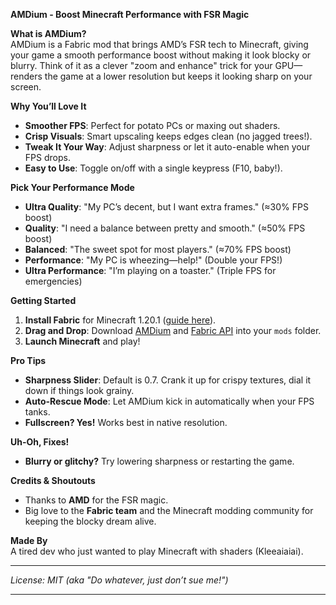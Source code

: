 **AMDium - Boost Minecraft Performance with FSR Magic**  

**What is AMDium?**  
AMDium is a Fabric mod that brings AMD’s FSR tech to Minecraft, giving your game a smooth performance boost without making it look blocky or blurry. Think of it as a clever "zoom and enhance" trick for your GPU—renders the game at a lower resolution but keeps it looking sharp on your screen.  

**Why You’ll Love It**  
- **Smoother FPS**: Perfect for potato PCs or maxing out shaders.  
- **Crisp Visuals**: Smart upscaling keeps edges clean (no jagged trees!).  
- **Tweak It Your Way**: Adjust sharpness or let it auto-enable when your FPS drops.  
- **Easy to Use**: Toggle on/off with a single keypress (F10, baby!).  

**Pick Your Performance Mode**  
- **Ultra Quality**: "My PC’s decent, but I want extra frames." (≈30% FPS boost)  
- **Quality**: "I need a balance between pretty and smooth." (≈50% FPS boost)  
- **Balanced**: "The sweet spot for most players." (≈70% FPS boost)  
- **Performance**: "My PC is wheezing—help!" (Double your FPS!)  
- **Ultra Performance**: "I’m playing on a toaster." (Triple FPS for emergencies)  

**Getting Started**  
1. **Install Fabric** for Minecraft 1.20.1 ([guide here](https://fabricmc.net/use/)).  
2. **Drag and Drop**: Download [AMDium](your-mod-link) and [Fabric API](https://www.curseforge.com/minecraft/mc-mods/fabric-api) into your `mods` folder.  
3. **Launch Minecraft** and play!

**Pro Tips**  
- **Sharpness Slider**: Default is 0.7. Crank it up for crispy textures, dial it down if things look grainy.  
- **Auto-Rescue Mode**: Let AMDium kick in automatically when your FPS tanks.  
- **Fullscreen? Yes!** Works best in native resolution.  

**Uh-Oh, Fixes!**  
- **Blurry or glitchy?** Try lowering sharpness or restarting the game.  
 

**Credits & Shoutouts**  
- Thanks to **AMD** for the FSR magic.  
- Big love to the **Fabric team** and the Minecraft modding community for keeping the blocky dream alive.  

**Made By**  
A tired dev who just wanted to play Minecraft with shaders (Kleeaiaiai).  

---  
*License: MIT (aka "Do whatever, just don’t sue me!")*  

---  